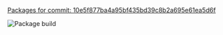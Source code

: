 [Packages for commit: 10e5f877ba4a95bf435bd39c8b2a695e61ea5d6f](https://github.com/legleux/test)

![Package build](https://github.com/legleux/gha_docker/actions/workflows/main.yml/badge.svg)
